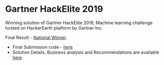 # Gartner HackElite 2019
Winning solution of Gartner HackElite 2019, Machine learning challenge hosted on HackerEarth platform by Gartner Inc.

Final Result - [National Winner](https://www.hackerearth.com/challenges/competitive/gartner-hackelite-2019/)

* Final Submission code - [here](/Submission.ipynb)
* Solution Details, Business analysis and Recommendations are available [here](/Gartner%20HackElite%20Submission%20Template2acce2d.pptx.pdf)
